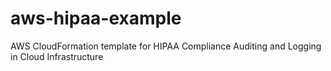 # aws-hipaa-example
AWS CloudFormation template for HIPAA Compliance Auditing and Logging in Cloud Infrastructure
